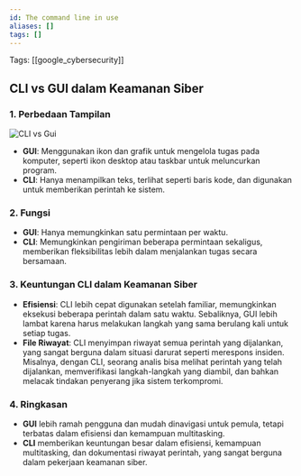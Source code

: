 ```yaml
---
id: The command line in use
aliases: []
tags: []
---
```


Tags: [[google_cybersecurity]]

## CLI vs GUI dalam Keamanan Siber

### 1. **Perbedaan Tampilan**

![CLI vs Gui](https://d3c33hcgiwev3.cloudfront.net/imageAssetProxy.v1/jPiBzy6QRUC9BFKsrZSzXQ_9657c9ea0df1405aa8ba6fa1639f7bf1_Eq1sask98GT1PJWgAlVVsdoJ4BUZUA19gHHuvnwl9z5e3KfXeQ1vBp7IN8d19BsiN9mYkEWBY_x_jxXBN9NjvXa_fOEwuLWdr8JKi-Uk8ztLWl0Wm4PvLdipIryGpvtv-qMJ6WT6R2kDGXxSeF-ZJStysiZtPxlectb2JtueXryWq9cQ1Sy8YwTnUPwozg?expiry=1735084800000&hmac=3LlVre6nz3HRFD86hNpjR285N_o12wSpwHCs4NT84XI)

- **GUI**: Menggunakan ikon dan grafik untuk mengelola tugas pada komputer, seperti ikon desktop atau taskbar untuk meluncurkan program.
- **CLI**: Hanya menampilkan teks, terlihat seperti baris kode, dan digunakan untuk memberikan perintah ke sistem.

### 2. **Fungsi**

- **GUI**: Hanya memungkinkan satu permintaan per waktu.
- **CLI**: Memungkinkan pengiriman beberapa permintaan sekaligus, memberikan fleksibilitas lebih dalam menjalankan tugas secara bersamaan.

### 3. **Keuntungan CLI dalam Keamanan Siber**

- **Efisiensi**: CLI lebih cepat digunakan setelah familiar, memungkinkan eksekusi beberapa perintah dalam satu waktu. Sebaliknya, GUI lebih lambat karena harus melakukan langkah yang sama berulang kali untuk setiap tugas.
- **File Riwayat**: CLI menyimpan riwayat semua perintah yang dijalankan, yang sangat berguna dalam situasi darurat seperti merespons insiden. Misalnya, dengan CLI, seorang analis bisa melihat perintah yang telah dijalankan, memverifikasi langkah-langkah yang diambil, dan bahkan melacak tindakan penyerang jika sistem terkompromi.

### 4. **Ringkasan**

- **GUI** lebih ramah pengguna dan mudah dinavigasi untuk pemula, tetapi terbatas dalam efisiensi dan kemampuan multitasking.
- **CLI** memberikan keuntungan besar dalam efisiensi, kemampuan multitasking, dan dokumentasi riwayat perintah, yang sangat berguna dalam pekerjaan keamanan siber.
